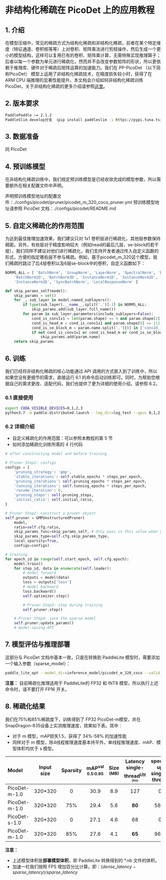 # 非结构化稀疏在 PicoDet 上的应用教程

## 1. 介绍
在模型压缩中，常见的稀疏方式为结构化稀疏和非结构化稀疏，前者在某个特定维度（特征通道、卷积核等等）上对卷积、矩阵乘法进行剪枝操作，然后生成一个更小的模型结构，这样可以复用已有的卷积、矩阵乘计算，无需特殊实现推理算子；后者以每一个参数为单元进行稀疏化，然而并不会改变参数矩阵的形状，所以更依赖于推理库、硬件对于稀疏后矩阵运算的加速能力。我们在 PP-PicoDet （以下简称PicoDet） 模型上运用了非结构化稀疏技术，在精度损失较小时，获得了在 ARM CPU 端推理的显著性能提升。本文档会介绍如何非结构化稀疏训练 PicoDet，关于非结构化稀疏的更多介绍请参照[这里](https://github.com/PaddlePaddle/PaddleSlim/tree/develop/demo/dygraph/unstructured_pruning)。

## 2. 版本要求
```bash
PaddlePaddle >= 2.1.2
PaddleSlim develop分支 （pip install paddleslim -i https://pypi.tuna.tsinghua.edu.cn/simple）
```

## 3. 数据准备
同 PicoDet

## 4. 预训练模型
在非结构化稀疏训练中，我们规定预训练模型是已经收敛完成的模型参数，所以需要额外在相关配置文件中声明。

声明预训练模型地址的配置文件：./configs/picodet/pruner/picodet_m_320_coco_pruner.yml
预训练模型地址请参照 PicoDet 文档：./configs/picodet/README.md

## 5. 自定义稀疏化的作用范围
为达到最佳推理加速效果，我们建议只对 1x1 卷积层进行稀疏化，其他层参数保持稠密。另外，有些层对于精度影响较大（例如head的最后几层，se-block的若干层），我们同样不建议对他们进行稀疏化，我们支持开发者通过传入自定义函数的形式，方便的指定哪些层不参与稀疏。例如，基于picodet_m_320这个模型，我们稀疏时跳过了后4层卷积以及6层se-block中的卷积，自定义函数如下：

```python
NORMS_ALL = [ 'BatchNorm', 'GroupNorm', 'LayerNorm', 'SpectralNorm', 'BatchNorm1D',
    'BatchNorm2D', 'BatchNorm3D', 'InstanceNorm1D', 'InstanceNorm2D',
    'InstanceNorm3D', 'SyncBatchNorm', 'LocalResponseNorm' ]

def skip_params_self(model):
    skip_params = set()
    for _, sub_layer in model.named_sublayers():
        if type(sub_layer).__name__.split('.')[-1] in NORMS_ALL:
            skip_params.add(sub_layer.full_name())
        for param in sub_layer.parameters(include_sublayers=False):
            cond_is_conv1x1 = len(param.shape) == 4 and param.shape[2] == 1 and param.shape[3] == 1
            cond_is_head_m = cond_is_conv1x1 and param.shape[0] == 112 and param.shape[1] == 128
            cond_is_se_block_m = param.name.split('.')[0] in ['conv2d_17', 'conv2d_18', 'conv2d_56', 'conv2d_57', 'conv2d_75', 'conv2d_76']
            if not cond_is_conv1x1 or cond_is_head_m or cond_is_se_block_m:
                skip_params.add(param.name)
    return skip_params
```

## 6. 训练
我们已经将非结构化稀疏的核心功能通过 API 调用的方式嵌入到了训练中，所以如果您没有更细节的需求，直接运行 6.1 的命令启动训练即可。同时，为帮助您根据自己的需求更改、适配代码，我们也提供了更为详细的使用介绍，请参照 6.2。

### 6.1 直接使用
```bash
export CUDA_VISIBLE_DEVICES=0,1,2,3
python3.7 -m paddle.distributed.launch --log_dir=log_test --gpus 0,1,2,3 tools/train.py -c configs/picodet/pruner/picodet_m_320_coco_pruner.yml --slim_config configs/slim/prune/picodet_m_unstructured_prune_75.yml --eval
```

### 6.2 详细介绍
- 自定义稀疏化的作用范围：可以参照本教程的第 5 节
- 如何添加稀疏化训练所需的 4 行代码

```python
# after constructing model and before training

# Pruner Step1: configs
configs = {
    'pruning_strategy': 'gmp',
    'stable_iterations': self.stable_epochs * steps_per_epoch,
    'pruning_iterations': self.pruning_epochs * steps_per_epoch,
    'tunning_iterations': self.tunning_epochs * steps_per_epoch,
    'resume_iteration': 0,
    'pruning_steps': self.pruning_steps,
    'initial_ratio': self.initial_ratio,
}

# Pruner Step2: construct a pruner object
self.pruner = GMPUnstructuredPruner(
    model,
    ratio=self.cfg.ratio,
    skip_params_func=skip_params_self, # Only pass in this value when you design your own skip_params function. And the following argument (skip_params_type) will be ignored.
    skip_params_type=self.cfg.skip_params_type,
    local_sparsity=True,
    configs=configs)

# training
for epoch_id in range(self.start_epoch, self.cfg.epoch):
    model.train()
    for step_id, data in enumerate(self.loader):
        # model forward
        outputs = model(data)
        loss = outputs['loss']
        # model backward
        loss.backward()
        self.optimizer.step()

        # Pruner Step3: step during training
        self.pruner.step()

    # Pruner Step4: save the sparse model
    self.pruner.update_params()
    # model-saving API
```

## 7. 模型评估与推理部署
这部分与 PicoDet 文档中基本一致，只是在转换到 PaddleLite 模型时，需要添加一个输入参数（sparse_model）：

```bash
paddle_lite_opt --model_dir=inference_model/picodet_m_320_coco --valid_targets=arm --optimize_out=picodet_m_320_coco_fp32_sparse --sparse_model=True
```

**注意：** 目前稀疏化推理适用于 PaddleLite的 FP32 和 INT8 模型，所以执行上述命令时，请不要打开 FP16 开关。

## 8. 稀疏化结果
我们在75%和85%稀疏度下，训练得到了 FP32 PicoDet-m模型，并在 SnapDragon-835设备上实测推理速度，效果如下表。其中：
- 对于 m 模型，mAP损失1.5，获得了 34\%-58\% 的加速性能
- 同样对于 m 模型，除4线程推理速度基本持平外，单线程推理速度、mAP、模型体积均优于 s 模型。


| Model     | Input size | Sparsity | mAP<sup>val<br>0.5:0.95 | Size<br><sup>(MB) | Latency single-thread<sup><small>[Lite](#latency)</small><sup><br><sup>(ms) |  speed-up single-thread |  Latency 4-thread<sup><small>[Lite](#latency)</small><sup><br><sup>(ms) |  speed-up 4-thread |  Download  | SlimConfig |
| :-------- | :--------: |:--------: | :---------------------: | :----------------: | :----------------: |:----------------: | :---------------: | :-----------------------------: | :-----------------------------: | :----------------------------------------: |
| PicoDet-m-1.0 |  320*320   |   0      |          30.9         | 8.9 |  127     | 0    |  43     |    0       | [model](https://paddledet.bj.bcebos.com/models/picodet_m_320_coco.pdparams)&#124; [log](https://paddledet.bj.bcebos.com/logs/train_picodet_m_320_coco.log) | [config](https://github.com/PaddlePaddle/PaddleDetection/tree/release/2.3/configs/picodet/picodet_m_320_coco.yml)|
| PicoDet-m-1.0 |  320*320   |   75%    |          29.4         | 5.6 |  **80**  | 58%  | **32**  |   34%      | [model](https://paddledet.bj.bcebos.com/models/slim/picodet_m_320__coco_sparse_75.pdparams)&#124; [log](https://paddledet.bj.bcebos.com/logs/train_picodet_m_320__coco_sparse_75.log) | [config](https://github.com/PaddlePaddle/PaddleDetection/tree/develop/configs/slim/prune/picodet_m_unstructured_prune_75.yml)|
| PicoDet-s-1.0 |  320*320   |   0      |          27.1         | 4.6 |    68    |  0   |    26   |    0       | [model](https://paddledet.bj.bcebos.com/models/picodet_s_320_coco.pdparams) &#124; [log](https://paddledet.bj.bcebos.com/logs/train_picodet_s_320_coco.log) | [config](https://github.com/PaddlePaddle/PaddleDetection/tree/release/2.3/configs/picodet/picodet_s_320_coco.yml)|
| PicoDet-m-1.0 |  320*320   |   85%    |          27.6         | 4.1 |  **65**  | 96%  |  **27** |   59%      | [model](https://paddledet.bj.bcebos.com/models/slim/picodet_m_320__coco_sparse_85.pdparams) &#124; [log](https://paddledet.bj.bcebos.com/logs/train_picodet_m_320__coco_sparse_85.log) | [config](https://github.com/PaddlePaddle/PaddleDetection/tree/develop/configs/slim/prune/picodet_m_unstructured_prune_85.yml)|

**注意：**
- 上述模型体积是**部署模型体积**，即 PaddleLite 转换得到的 *.nb 文件的体积。
- 加速一栏我们按照 FPS 增加百分比计算，即：$(dense\_latency - sparse\_latency) / sparse\_latency$
